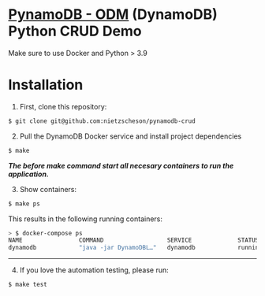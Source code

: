 [PynamoDB - ODM](https://pynamodb.readthedocs.io/en/latest/) (DynamoDB) Python CRUD Demo
==============

Make sure to use Docker and Python > 3.9

# Installation

1. First, clone this repository:

```bash
$ git clone git@github.com:nietzscheson/pynamodb-crud
```
2. Pull the DynamoDB Docker service and install project dependencies
```bash
$ make
```
***The before make command start all necesary containers to run the application.***

3. Show containers:
```bash
$ make ps
```
This results in the following running containers:

```bash
> $ docker-compose ps
NAME                COMMAND                  SERVICE             STATUS              PORTS
dynamodb            "java -jar DynamoDBL…"   dynamodb            running             0.0.0.0:8000->8000/tcp
```
___

4. If you love the automation testing, please run:
```bash
$ make test
```
